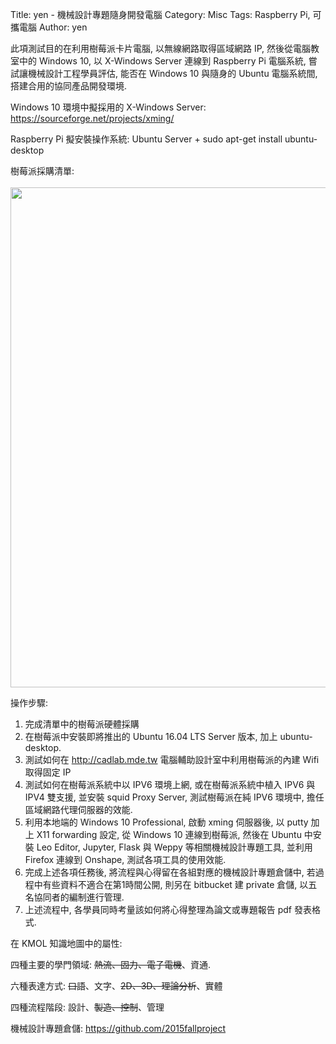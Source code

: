 Title: yen - 機械設計專題隨身開發電腦
Category: Misc
Tags: Raspberry Pi, 可攜電腦
Author: yen

此項測試目的在利用樹莓派卡片電腦, 以無線網路取得區域網路 IP, 然後從電腦教室中的 Windows 10, 以 X-Windows Server 連線到 Raspberry Pi 電腦系統, 嘗試讓機械設計工程學員評估, 能否在 Windows 10 與隨身的 Ubuntu 電腦系統間, 搭建合用的協同產品開發環境.

<!-- PELICAN_END_SUMMARY -->

Windows 10 環境中擬採用的 X-Windows Server: <a href="https://sourceforge.net/projects/xming/">https://sourceforge.net/projects/xming/</a>

Raspberry Pi 擬安裝操作系統: Ubuntu Server + sudo apt-get install ubuntu-desktop

樹莓派採購清單: <br /><br />
<img src="http://coursemdetw.github.io/project_site_files/files/2016spring/raspberry_pi_3_64bit.png" width="800" />

操作步驟:

1. 完成清單中的樹莓派硬體採購
2. 在樹莓派中安裝即將推出的 Ubuntu 16.04 LTS Server 版本, 加上 ubuntu-desktop.
3. 測試如何在 <a href="http://cadlab.mde.tw">http://cadlab.mde.tw</a> 電腦輔助設計室中利用樹莓派的內建 Wifi 取得固定 IP
4. 測試如何在樹莓派系統中以 IPV6 環境上網, 或在樹莓派系統中植入 IPV6 與 IPV4 雙支援, 並安裝 squid Proxy Server, 測試樹莓派在純 IPV6 環境中, 擔任區域網路代理伺服器的效能.
5. 利用本地端的 Windows 10 Professional, 啟動 xming 伺服器後, 以 putty 加上 X11 forwarding 設定, 從 Windows 10 連線到樹莓派, 然後在 Ubuntu 中安裝 Leo Editor, Jupyter, Flask 與 Weppy 等相關機械設計專題工具, 並利用 Firefox 連線到 Onshape, 測試各項工具的使用效能.
6. 完成上述各項任務後, 將流程與心得留在各組對應的機械設計專題倉儲中, 若過程中有些資料不適合在第1時間公開, 則另在 bitbucket 建 private 倉儲, 以五名協同者的編制進行管理.
7. 上述流程中, 各學員同時考量該如何將心得整理為論文或專題報告 pdf 發表格式.

在 KMOL 知識地圖中的屬性:

四種主要的學門領域: <strike>熱流、固力、電子電機</strike>、資通.

六種表達方式: <strike>口語</strike>、文字、<strike>2D、3D、理論分析</strike>、實體

四種流程階段: 設計、<strike>製造、控制</strike>、管理

機械設計專題倉儲: <a href="https://github.com/2015fallproject">https://github.com/2015fallproject</a>